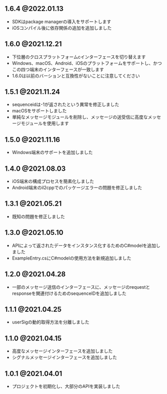 ## 1.6.4 @2022.01.13
- SDKはpackage managerの導入をサポートします
- iOSコンパイル後に依存関係の追加を追加しました

## 1.6.0 @2021.12.21
- 下位層のクロスプラットフォームcインターフェースを切り替えます
- Windows、macOS、Android、iOSのプラットフォームをサポートし、かつこの四つ端末のインターフェースが一致します
- 1.6.0は以前のバーションと互換性がないことに注意してください


## 1.5.1 @2021.11.24
- sequenceidは-1が返されたという異常を修正しました
- macOSをサポートしました
- 単純なメッセージモジュールを削除し、メッセージの送受信に高度なメッセージモジュールを使用します

## 1.5.0 @2021.11.16
- Windows端末のサポートを追加しました


## 1.4.0 @2021.08.03
- iOS端末の構成プロセスを簡素化しました
- Android端末のil2cppでのパッケージエラーの問題を修正しました

## 1.3.1 @2021.05.21

- 既知の問題を修正しました

## 1.3.0 @2021.05.10

- APIによって返されたデータをインスタンス化するためのC#modelを追加しました
- ExampleEntry.csにC#modelの使用方法を新規追加しました

## 1.2.0 @2021.04.28

- 一部のメッセージ送信のインターフェースに、メッセージのrequestとresponseを関連付けるためのsequenceIDを追加しました

## 1.1.1 @2021.04.25

- userSigの動的取得方法を分離しました

## 1.1.0 @2021.04.15

- 高度なメッセージインターフェースを追加しました
- シグナルメッセージインターフェースを追加しました

## 1.0.1 @2021.04.01

- プロジェクトを初期化し、大部分のAPIを実装しました
